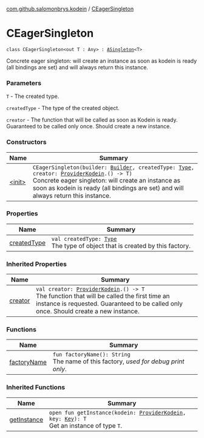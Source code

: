 [com.github.salomonbrys.kodein](../index.md) / [CEagerSingleton](.)

# CEagerSingleton

`class CEagerSingleton<out T : Any> : `[`ASingleton`](../-a-singleton/index.md)`<T>`

Concrete eager singleton: will create an instance as soon as kodein is ready (all bindings are set) and will always return this instance.

### Parameters

`T` - The created type.

`createdType` - The type of the created object.

`creator` - The function that will be called as soon as Kodein is ready. Guaranteed to be called only once. Should create a new instance.

### Constructors

| Name | Summary |
|---|---|
| [&lt;init&gt;](-init-.md) | `CEagerSingleton(builder: `[`Builder`](../-kodein/-builder/index.md)`, createdType: `[`Type`](http://docs.oracle.com/javase/6/docs/api/java/lang/reflect/Type.html)`, creator: `[`ProviderKodein`](../-provider-kodein/index.md)`.() -> T)`<br>Concrete eager singleton: will create an instance as soon as kodein is ready (all bindings are set) and will always return this instance. |

### Properties

| Name | Summary |
|---|---|
| [createdType](created-type.md) | `val createdType: `[`Type`](http://docs.oracle.com/javase/6/docs/api/java/lang/reflect/Type.html)<br>The type of object that is created by this factory. |

### Inherited Properties

| Name | Summary |
|---|---|
| [creator](../-a-singleton/creator.md) | `val creator: `[`ProviderKodein`](../-provider-kodein/index.md)`.() -> T`<br>The function that will be called the first time an instance is requested. Guaranteed to be called only once. Should create a new instance. |

### Functions

| Name | Summary |
|---|---|
| [factoryName](factory-name.md) | `fun factoryName(): String`<br>The name of this factory, *used for debug print only*. |

### Inherited Functions

| Name | Summary |
|---|---|
| [getInstance](../-a-singleton/get-instance.md) | `open fun getInstance(kodein: `[`ProviderKodein`](../-provider-kodein/index.md)`, key: `[`Key`](../-kodein/-key/index.md)`): T`<br>Get an instance of type `T`. |
